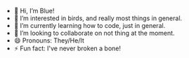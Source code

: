 - 👋 Hi, I’m Blue!
- 👀 I’m interested in birds, and really most things in general.
- 🌱 I’m currently learning how to code, just in general.
- 💞️ I’m looking to collaborate on not thing at the moment.
- 😄 Pronouns: They/He/It
- ⚡ Fun fact: I've never broken a bone!

<!---
BluetheCritter/BluetheCritter is a ✨ special ✨ repository because its `README.md` (this file) appears on your GitHub profile.
You can click the Preview link to take a look at your changes.
--->
